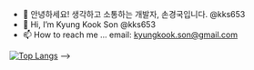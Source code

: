 - 👋 안녕하세요! 생각하고 소통하는 개발자, 손경국입니다. @kks653
- 👋 Hi, I’m Kyung Kook Son @kks653
- 📫 How to reach me ... email: kyungkook.son@gmail.com 
<!-- - 🐣 최근 들어 1일 1커밋을 실천하려고 노력중입니다! -->

<!-- <br>[![GitHub Streak](https://github-readme-streak-stats.herokuapp.com?user=kks653&date_format=M%20j%5B%2C%20Y%5D)](https://git.io/streak-stats)<br>
<!-- ![Anurag's GitHub stats](https://github-readme-stats.vercel.app/api?username=kks653&show_icons=true&theme=graywhite) <br><br> -->
[![Top Langs](https://github-readme-stats.vercel.app/api/top-langs/?username=kks653&layout=compact)](https://github.com/anuraghazra/github-readme-stats) -->

<!---
kks653/kks653 is a ✨ special ✨ repository because its `README.md` (this file) appears on your GitHub profile.
You can click the Preview link to take a look at your changes.
--->
